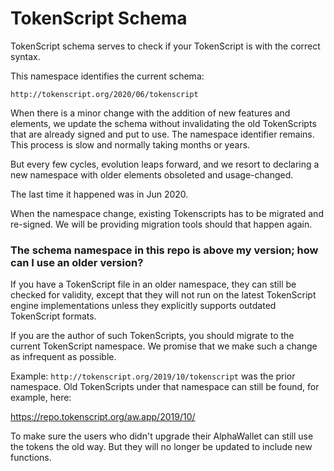 # TokenScript Schema

TokenScript schema serves to check if your TokenScript is with the correct syntax.

This namespace identifies the current schema:

    http://tokenscript.org/2020/06/tokenscript

When there is a minor change with the addition of new features and elements, we update the schema without invalidating the old TokenScripts that are already signed and put to use. The namespace identifier remains. This process is slow and normally taking months or years.

But every few cycles, evolution leaps forward, and we resort to declaring a new namespace with older elements obsoleted and usage-changed.

The last time it happened was in Jun 2020.

When the namespace change, existing Tokenscripts has to be migrated and re-signed. We will be providing migration tools should that happen again.


### The schema namespace in this repo is above my version; how can I use an older version?

If you have a TokenScript file in an older namespace, they can still be checked for validity, except that they will not run on the latest TokenScript engine implementations unless they explicitly supports outdated TokenScript formats.

If you are the author of such TokenScripts, you should migrate to the current TokenScript namespace. We promise that we make such a change as infrequent as possible.

Example: `http://tokenscript.org/2019/10/tokenscript` was the prior namespace. Old TokenScripts under that namespace can still be found, for example, here:

https://repo.tokenscript.org/aw.app/2019/10/

To make sure the users who didn't upgrade their AlphaWallet can still use the tokens the old way. But they will no longer be updated to include new functions.
